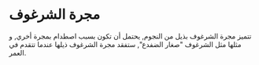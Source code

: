# مجرة الشرغوف

تتميز مجرة الشرغوف بذيل من النجوم, يحتمل أن تكون بسبب اصطدام بمجرة أخري, و مثلها
مثل الشرغوف "صغار الضفدع", ستفقد مجرة الشرغوف ذيلها عندما تتقدم في العمر.

